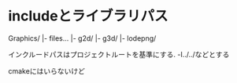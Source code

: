 # includeとライブラリパス

Graphics/
|- files...
|- g2d/
|- g3d/
|- lodepng/

インクルードパスはプロジェクトルートを基準にする.
-I../../などとする

cmakeにはいらないけど
